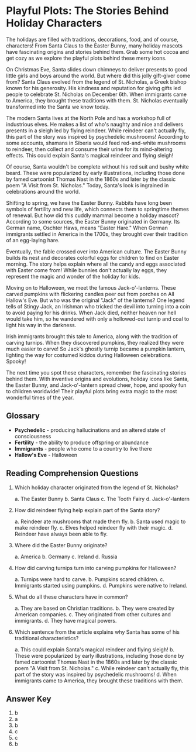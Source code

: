 # Playful Plots: The Stories Behind Holiday Characters

The holidays are filled with traditions, decorations, food, and of course, characters! From Santa Claus to the Easter Bunny, many holiday mascots have fascinating origins and stories behind them. Grab some hot cocoa and get cozy as we explore the playful plots behind these merry icons.

On Christmas Eve, Santa slides down chimneys to deliver presents to good little girls and boys around the world. But where did this jolly gift-giver come from? Santa Claus evolved from the legend of St. Nicholas, a Greek bishop known for his generosity. His kindness and reputation for giving gifts led people to celebrate St. Nicholas on December 6th. When immigrants came to America, they brought these traditions with them. St. Nicholas eventually transformed into the Santa we know today.

The modern Santa lives at the North Pole and has a workshop full of industrious elves. He makes a list of who's naughty and nice and delivers presents in a sleigh led by flying reindeer. While reindeer can't actually fly, this part of the story was inspired by psychedelic mushrooms! According to some accounts, shamans in Siberia would feed red-and-white mushrooms to reindeer, then collect and consume their urine for its mind-altering effects. This could explain Santa's magical reindeer and flying sleigh!

Of course, Santa wouldn't be complete without his red suit and bushy white beard. These were popularized by early illustrations, including those done by famed cartoonist Thomas Nast in the 1860s and later by the classic poem "A Visit from St. Nicholas." Today, Santa's look is ingrained in celebrations around the world.

Shifting to spring, we have the Easter Bunny. Rabbits have long been symbols of fertility and new life, which connects them to springtime themes of renewal. But how did this cuddly mammal become a holiday mascot? According to some sources, the Easter Bunny originated in Germany. Its German name, Oschter Haws, means "Easter Hare." When German immigrants settled in America in the 1700s, they brought over their tradition of an egg-laying hare.

Eventually, the fable crossed over into American culture. The Easter Bunny builds its nest and decorates colorful eggs for children to find on Easter morning. The story helps explain where all the candy and eggs associated with Easter come from! While bunnies don't actually lay eggs, they represent the magic and wonder of the holiday for kids.

Moving on to Halloween, we meet the famous Jack-o'-lanterns. These carved pumpkins with flickering candles peer out from porches on All Hallow's Eve. But who was the original "Jack" of the lanterns? One legend tells of Stingy Jack, an Irishman who tricked the devil into turning into a coin to avoid paying for his drinks. When Jack died, neither heaven nor hell would take him, so he wandered with only a hollowed-out turnip and coal to light his way in the darkness.

Irish immigrants brought this tale to America, along with the tradition of carving turnips. When they discovered pumpkins, they realized they were much easier to carve! So Jack's ghostly turnip became a pumpkin lantern, lighting the way for costumed kiddos during Halloween celebrations. Spooky!

The next time you spot these characters, remember the fascinating stories behind them. With inventive origins and evolutions, holiday icons like Santa, the Easter Bunny, and Jack-o'-lantern spread cheer, hope, and spooky fun to children worldwide! Their playful plots bring extra magic to the most wonderful times of the year.

## Glossary

- **Psychedelic** - producing hallucinations and an altered state of consciousness
- **Fertility** - the ability to produce offspring or abundance  
- **Immigrants** - people who come to a country to live there
- **Hallow's Eve** - Halloween

## Reading Comprehension Questions

1. Which holiday character originated from the legend of St. Nicholas?

   a. The Easter Bunny
   b. Santa Claus
   c. The Tooth Fairy
   d. Jack-o'-lantern

2. How did reindeer flying help explain part of the Santa story?

   a. Reindeer ate mushrooms that made them fly.
   b. Santa used magic to make reindeer fly.
   c. Elves helped reindeer fly with their magic.
   d. Reindeer have always been able to fly.

3. Where did the Easter Bunny originate?

   a. America
   b. Germany
   c. Ireland
   d. Russia

4. How did carving turnips turn into carving pumpkins for Halloween?

   a. Turnips were hard to carve.
   b. Pumpkins scared children.
   c. Immigrants started using pumpkins.
   d. Pumpkins were native to Ireland.

5. What do all these characters have in common?

   a. They are based on Christian traditions.
   b. They were created by American companies.
   c. They originated from other cultures and immigrants.
   d. They have magical powers.

6. Which sentence from the article explains why Santa has some of his traditional characteristics?

   a. This could explain Santa's magical reindeer and flying sleigh!
   b. These were popularized by early illustrations, including those done by famed cartoonist Thomas Nast in the 1860s and later by the classic poem "A Visit from St. Nicholas."
   c. While reindeer can't actually fly, this part of the story was inspired by psychedelic mushrooms!
   d. When immigrants came to America, they brought these traditions with them.

## Answer Key

1. b
2. a  
3. b
4. c
5. c
6. b

